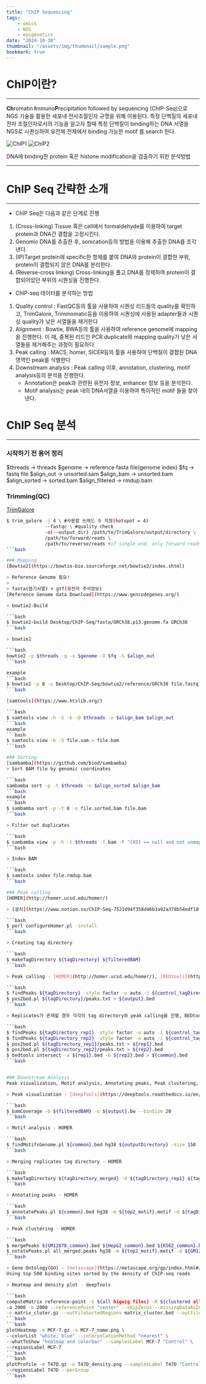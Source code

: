 ```yaml
---
title: "ChIP Sequencing"
tags:
    - omics
    - NGS
    - epigenetics
date: "2024-10-30"
thumbnail: "/assets/img/thumbnail/sample.png"
bookmark: true
---
```


# ChIP이란?
---

**Ch**romatin **I**mmuno**P**recipitation followed by sequencing (ChIP-Seq)으로 NGS 기술을 활용한 세포내 전사조절인자 규명을 위해 이용된다. 특정 단백질의 세포내 전자 조절인자로서의 기능을 알고자 할때 특정 단백질이 binding하는 DNA 서열을 NGS로 시퀀싱하여 유전체 전체에서 binding 가능한 motif 를 search 한다.

![ChIP1](https://media.cellsignal.com/www/images/resources/applications/chip-educational/chip-protocol-steps.png)
![ChIP2](https://www.merckmillipore.com/INTERSHOP/static/WFS/Merck-KR-Site/-/Merck/ko_KR/Freestyle/BI-Bioscience/Genomic-Analysis/Epigenetics/chip-chip-workflow.jpg)

DNA에 binding한 protein 혹은 histone modification을 검출하기 위한 분석방법

---

# ChIP Seq 간략한 소개
---

- ChIP Seq은 다음과 같은 단계로 진행
1. (Cross-linking) Tissue 혹은 cell에서 formaldehyde를 이용하여 target protein과 DNA간 결합을 고정시킨다.
2. Genomic DNA를 추출한 후, sonication등의 방법을 이용해 추출한 DNA를 조각낸다.
3. (IP)Target protein에 specific한 항체를 붙여 DNA와 protein이 결합한 부위, protein이 결합되지 않은 DNA를 분리한다.
4. (Reverse-cross linking) Cross-linking을 풀고 DNA를 정제하여 protein이 결합되어있던 부위의 시퀀싱을 진행한다.

- ChIP-seq 데이터를 분석하는 방법
1. Quality control : FastQC등의 툴을 사용하여 시퀀싱 리드들의 quality를 확인하고, TrimGalore, Trimmomatic등을 이용하여 시퀀싱에 사용된 adapter들과 시퀀싱 quality가 낮은 서열들을 제거한다
2. Alignment : Bowtie, BWA등의 툴을 사용하여 reference genome에 mapping을 진행한다. 이 때, 중복된 리드인 PCR duplicate와 mapping quality가 낮은 서열들을 제거해주는 과정이 필요하다
3. Peak calling : MACS, homer, SICER등의 툴을 사용하여 단백질이 결합된 DNA영역인 peak를 식별한다
4. Downstream analysis : Peak calling 이후, annotation, clustering, motif analysis등의 분석을 진행한다. 
    - Annotation은 peak과 관련된 유전자 정보, enhancer 정보 등을 분석한다. 
    - Motif analysis는 peak 내의 DNA서열을 이용하여 특이적인 motif 들을 찾아낸다.

# ChIP Seq 분석
---

### 시작하기 전 용어 정리
$threads -> threads
$genome -> reference fasta file(genome index)
$fq -> fastq file
$align_out -> unsorted.sam
$align_bam -> unsorted.bam
$align_sorted -> sorted.bam
$align_filtered -> rmdup.bam



### Trimming(QC)
[TrimGalore](https://github.com/FelixKrueger/TrimGalore)

```bash
$ trim_galore -j 4 \ #사용할 쓰레드 수 지정(hotspot = 4)
              --fastqc \ #quality check
              -o(--output_dir) /path/to/TrimGalore/output/directory \
              /path/to/forward/reads \
              /path/to/reverse/reads #if single end, only forward reads
```bash

### Mapping
[Bowtie2](https://bowtie-bio.sourceforge.net/bowtie2/index.shtml)

> Reference Genome 필요!
>
> fasta(염기서열) + gtf(유전자 주석정보)
[Reference Genome data Download](https://www.gencodegenes.org/)

> bowtie2-Build

```bash
$ bowtie2-build Desktop/ChIP-Seq/fasta/GRCh38.p13.genome.fa GRCh38
```bash

> bowtie2

```bash
bowtie2 -p $threads -q -x $genome -U $fq -S $align_out
```bash

example
```bash
$ bowtie2 -p 8 -x Desktop/ChIP-Seq/bowtie2/reference/GRCh38 file.fastq > file.sam
```bash

[samtools](https://www.htslib.org/)

```bash
$ samtools view -h -S -b -@ $threads -o $align_bam $align_out
```bash
example
```bash
$ samtools view -b -S file.sam > file.bam
```bash

### Sorting
[sambamba](https://github.com/biod/sambamba)
> Sort BAM file by genomic coordinates

```bash
sambamba sort -p -t $threads -o $align_sorted $align_bam
```bash
example
```bash
$ sambamba sort -p -t 8 -o file.sorted.bam file.bam
```bash

> Filter out duplicates

```bash
$ sambamba view -p -h -t $threads -f bam -F "[XS] == null and not unmapped and not duplicate" $align_sorted > $align_filtered
```bash

> Index BAM

```bash
$ samtools index file.rmdup.bam
```bash

### Peak calling
[HOMER](http://homer.ucsd.edu/homer/)

> [설치](https://www.notion.so/ChIP-Seq-7521d94f358d46b3a92a378b54edf18f?pvs=4#dad827534ef44fb6b7807f1557fdfa9b)

```bash
$ perl configureHomer.pl -install
```bash

> Creating tag directory

```bash
$ makeTagDirectory ${tagDirectory} ${filteredBAM}
```bash

> Peak calling - [HOMER](http://homer.ucsd.edu/homer/), [BEDtools](https://bedtools.readthedocs.io/en/latest/)

```bash
$ findPeaks ${tagDirectory} -style factor -o auto -i ${control_tagDirectory}
$ pos2bed.pl ${tagDirectory}/peaks.txt > ${output}.bed
```bash

> Replicates가 존재할 경우 각각의 tag directory와 peak calling을 진행, BEDtools를 이용하여 합치기

```bash
$ findPeaks ${tagDirectory_rep1} -style factor -o auto -i ${control_tagDirectory_rep1}
$ findPeaks ${tagDirectory_rep2} -style factor -o auto -i ${control_tagDirectory_rep2}
$ pos2bed.pl ${tagDirectory_rep1}/peaks.txt > ${rep1}.bed
$ pos2bed.pl ${tagDirectory_rep2}/peaks.txt > ${rep2}.bed
$ bedtools intersect -a ${rep1}.bed -b ${rep2}.bed > ${common}.bed
```bash


### Downstream Analysis
Peak visualization, Motif analysis, Annotating peaks, Peak clustering, Gene Ontology(GO), Heatmap and density plot

> Peak visualization - [deepTools](https://deeptools.readthedocs.io/en/develop/)

```bash
$ bamCoverage -b ${filteredBAM} -o ${output}.bw --binSize 20
```bash

> Motif analysis - HOMER

```bash
$ findMotifsGenome.pl ${common}.bed hg38 ${outputDirectory} -size 150 -mask
```bash

> Merging replicates tag directory - HOMER

```bash
$ makeTagDirectory ${tagDirectory_merged} -d ${tagDirectory_rep1} ${tagDirectory_rep2}
```bash

> Annotating peaks - HOMER

```bash
$ annotatePeaks.pl ${common}.bed hg38 -m ${top2_motif}.motif -d ${tagDirectory_merged} > ${annotation}.txt
```bash

> Peak clustering - HOMER

```bash
$ mergePeaks ${GM12878_common}.bed ${HepG2_common}.bed ${K562_common}.bed ${MCF7_common}.bed > all_merged.peaks
$ notatePeaks.pl all_merged.peaks hg38 -m ${top2_motif}.motif -d ${GM12878_merged_tagDir} ${HepG2_merged_tagDir} ${K562_merged_tagDir} ${MCF7_merged_tagDir} > merged_peaks_ann.txt 
```bash

> Gene Ontology(GO) - [metascape](https://metascape.org/gp/index.html#/main/step1)
Using top 500 binding sites sorted by the density of ChIP-seq reads

> Heatmap and density plot - deepTools

```bash
computeMatrix reference-point -S ${all bigwig files} -R ${clustered all peak files}.bed \ 
-a 2000 -b 2000 --referencePoint "center" --skipZeros --missingDataAsZero\
-o matrix_cluter.gz --outFileSortedRegions matrix_cluster.bed --outFileNameMatrix matrix_cluster.tab
```bash
```bash
plotHeatmap -m MCF-7.gz -o MCF-7_name.png \
--colorList "white, blue" --interpolationMethod "nearest" \
--whatToShow "heatmap and colorbar" --samplesLabel MCF-7 "Control" \
--regionsLabel MCF-7
```bash
```bash
plotProfile -m T47D.gz -o T47D_density.png --samplesLabel T47D "Control" \
--regionsLabel T47D --perGroup
```bash